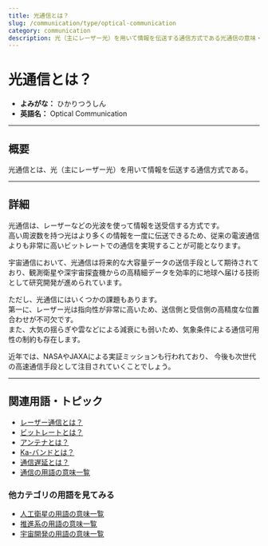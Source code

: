 ```yaml
---
title: 光通信とは？
slug: /communication/type/optical-communication
category: communication
description: 光（主にレーザー光）を用いて情報を伝送する通信方式である光通信の意味・定義・内容について解説します。  
---
```


# 光通信とは？

- **よみがな：** ひかりつうしん  
- **英語名：** Optical Communication  

---

## 概要

光通信とは、光（主にレーザー光）を用いて情報を伝送する通信方式である。

---

## 詳細

光通信は、レーザーなどの光波を使って情報を送受信する方式です。  
高い周波数を持つ光はより多くの情報を一度に伝送できるため、従来の電波通信よりも非常に高いビットレートでの通信を実現することが可能となります。  

宇宙通信において、光通信は将来的な大容量データの送信手段として期待されており、観測衛星や深宇宙探査機からの高精細データを効率的に地球へ届ける技術として研究開発が進められています。  

ただし、光通信にはいくつかの課題もあります。  
第一に、レーザー光は指向性が非常に高いため、送信側と受信側の高精度な位置合わせが不可欠です。  
また、大気の揺らぎや雲などによる減衰にも弱いため、気象条件による通信可用性の制約も存在します。  

近年では、NASAやJAXAによる実証ミッションも行われており、
今後も次世代の高速通信手段として注目されていくことでしょう。  

---

## 関連用語・トピック

- [レーザー通信とは？](/docs/communication/type/laser-communication)
- [ビットレートとは？](/docs/communication/technology/bit-rate)
- [アンテナとは？](/docs/communication/technology/antenna)
- [Ka-バンドとは？](/docs/communication/technology/ka-band)
- [通信遅延とは？](/docs/communication/technology/communication-delay)
- [通信の用語の意味一覧](/docs/category/communication)

### 他カテゴリの用語を見てみる
- [人工衛星の用語の意味一覧](/docs/category/satellite)
- [推進系の用語の意味一覧](/docs/category/propulsion)
- [宇宙開発の用語の意味一覧](/docs/category/glossary)
